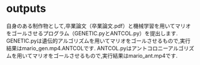 # outputs
自身のある制作物として,卒業論文（卒業論文.pdf）と機械学習を用いてマリオをゴールさせるプログラム（GENETIC.pyとANTCOL.py）を提出します.
GENETIC.pyは遺伝的アルゴリズムを用いてマリオをゴールさせるもので,実行結果はmario_gen.mp4.ANTCOLです. ANTCOL.pyはアントコロニーアルゴリズムを用いてマリオをゴールさせるもので,実行結果はmario_ant.mp4です.

